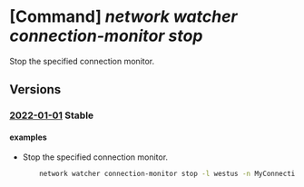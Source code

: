 # [Command] _network watcher connection-monitor stop_

Stop the specified connection monitor.

## Versions

### [2022-01-01](/Resources/mgmt-plane/L3N1YnNjcmlwdGlvbnMve30vcmVzb3VyY2Vncm91cHMve30vcHJvdmlkZXJzL21pY3Jvc29mdC5uZXR3b3JrL25ldHdvcmt3YXRjaGVycy97fS9jb25uZWN0aW9ubW9uaXRvcnMve30vc3RvcA==/2022-01-01.xml) **Stable**

<!-- mgmt-plane /subscriptions/{}/resourcegroups/{}/providers/microsoft.network/networkwatchers/{}/connectionmonitors/{}/stop 2022-01-01 -->

#### examples

- Stop the specified connection monitor.
    ```bash
        network watcher connection-monitor stop -l westus -n MyConnectionMonitorName
    ```
